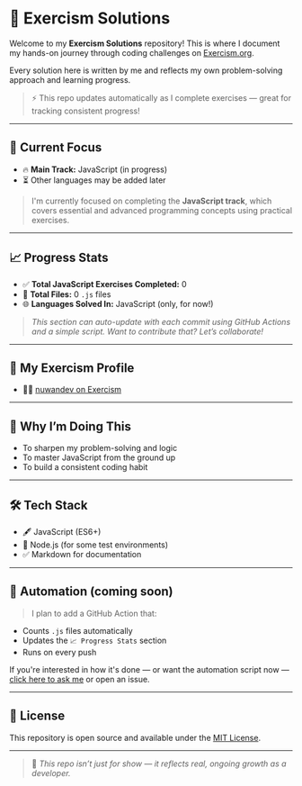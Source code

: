 # 🧠 Exercism Solutions

Welcome to my **Exercism Solutions** repository! This is where I document my hands-on journey through coding challenges on [Exercism.org](https://exercism.org/).

Every solution here is written by me and reflects my own problem-solving approach and learning progress.

> ⚡ This repo updates automatically as I complete exercises — great for tracking consistent progress!

---

## 📘 Current Focus

- 🔥 **Main Track:** JavaScript (in progress)
- ⏳ Other languages may be added later

> I'm currently focused on completing the **JavaScript track**, which covers essential and advanced programming concepts using practical exercises.

---

## 📈 Progress Stats

<!-- STATS_START -->
- ✅ **Total JavaScript Exercises Completed:** 0
- 📁 **Total Files:** 0 `.js` files
- 🌐 **Languages Solved In:** JavaScript (only, for now!)
<!-- STATS_END -->

> _This section can auto-update with each commit using GitHub Actions and a simple script. Want to contribute that? Let’s collaborate!_

---

## 🔗 My Exercism Profile

- 🧑‍💻 [nuwandev on Exercism](https://exercism.org/profiles/nuwandev)

---

## 🚀 Why I’m Doing This

- To sharpen my problem-solving and logic
- To master JavaScript from the ground up
- To build a consistent coding habit

---

## 🛠 Tech Stack

- 🖋 JavaScript (ES6+)
- 🧪 Node.js (for some test environments)
- ✅ Markdown for documentation

---

## 🤖 Automation (coming soon)

> I plan to add a GitHub Action that:
- Counts `.js` files automatically
- Updates the `📈 Progress Stats` section
- Runs on every push

If you're interested in how it's done — or want the automation script now — [click here to ask me](#) or open an issue.

---

## 📄 License

This repository is open source and available under the [MIT License](LICENSE).

---

> 💬 _This repo isn’t just for show — it reflects real, ongoing growth as a developer._

